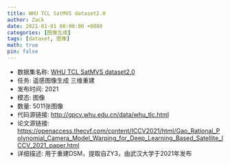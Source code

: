 ```yaml
---
title: WHU TCL SatMVS dataset2.0
author: Zack
date: 2021-01-01 00:00:00 +0800
categories: [图像生成]
tags: [dataset, 图像]
math: true
pin: false
---
```

- 数据集名称: [WHU TCL SatMVS dataset2.0](http://gpcv.whu.edu.cn/data/whu_tlc.html)
- 任务: 遥感图像生成 三维重建
- 发布时间: 2021
- 模态: 图像
- 数量: 5011张图像
- 代码源链接: http://gpcv.whu.edu.cn/data/whu_tlc.html
- 论文源链接: https://openaccess.thecvf.com/content/ICCV2021/html/Gao_Rational_Polynomial_Camera_Model_Warping_for_Deep_Learning_Based_Satellite_ICCV_2021_paper.html
- 详细描述: 用于重建DSM，提取自ZY3，由武汉大学于2021年发布
